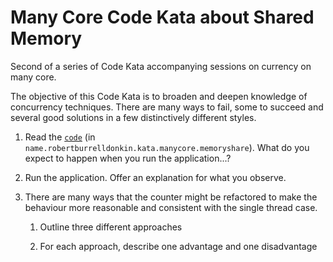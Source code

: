 Many Core Code Kata about Shared Memory
=======================================

Second of a series of Code Kata accompanying sessions on currency on many core.

The objective of this Code Kata is to broaden and deepen knowledge of
concurrency techniques. There are many ways to fail, some to succeed and
several good solutions in a few distinctively different styles.
 
1. Read the  [`code`](src/main/java/name/robertburrelldonkin/kata/manycore/memoryshare/ASharedMemoryKata.java) 
 (in `name.robertburrelldonkin.kata.manycore.memoryshare`). 
 What do you expect to happen when you run the application...?
 
2. Run the application. Offer an explanation for what you observe.

3. There are many ways that the counter might be refactored to make the behaviour more reasonable 
   and consistent with the single thread case. 
   
    1. Outline three different approaches

    2. For each approach, describe one advantage and one disadvantage   